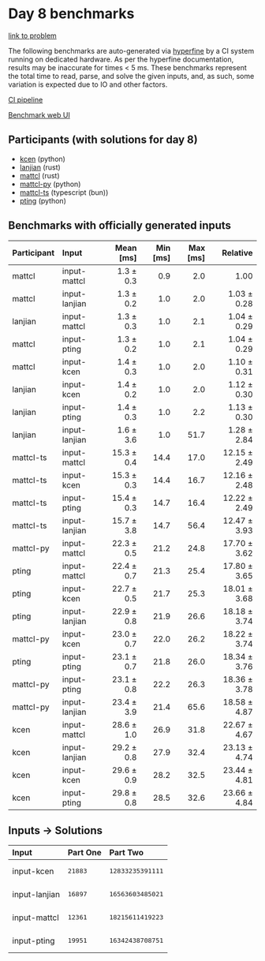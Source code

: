 # Day 8 benchmarks

[link to problem](https://adventofcode.com/2023/day/8)

The following benchmarks are auto-generated via
[hyperfine](https://github.com/sharkdp/hyperfine) by a CI system running on
dedicated hardware. As per the hyperfine documentation, results may be
inaccurate for times < 5 ms. These benchmarks represent the total time to read,
parse, and solve the given inputs, and, as such, some variation is expected due
to IO and other factors.

[CI pipeline](http://ci.papercode.net:8080/teams/main/pipelines/aoc2023)

[Benchmark web UI](https://aoc.ancalagon.black)


## Participants (with solutions for day 8)

- [kcen](https://github.com/kcen/aoc2023) (python)
- [lanjian](https://github.com/lanjian/aoc-2023) (rust)
- [mattcl](https://github.com/mattcl/aoc2023) (rust)
- [mattcl-py](https://github.com/mattcl/aoc2023-py) (python)
- [mattcl-ts](https://github.com/mattcl/aoc2023-js) (typescript (bun))
- [pting](https://github.com/pting/aoc2023) (python)


## Benchmarks with officially generated inputs

| Participant | Input | Mean [ms] | Min [ms] | Max [ms] | Relative |
|:---|:---|---:|---:|---:|---:|
| mattcl | input-mattcl | 1.3 ± 0.3 | 0.9 | 2.0 | 1.00 |
| mattcl | input-lanjian | 1.3 ± 0.2 | 1.0 | 2.0 | 1.03 ± 0.28 |
| lanjian | input-mattcl | 1.3 ± 0.3 | 1.0 | 2.1 | 1.04 ± 0.29 |
| mattcl | input-pting | 1.3 ± 0.2 | 1.0 | 2.1 | 1.04 ± 0.29 |
| mattcl | input-kcen | 1.4 ± 0.3 | 1.0 | 2.0 | 1.10 ± 0.31 |
| lanjian | input-kcen | 1.4 ± 0.2 | 1.0 | 2.0 | 1.12 ± 0.30 |
| lanjian | input-pting | 1.4 ± 0.3 | 1.0 | 2.2 | 1.13 ± 0.30 |
| lanjian | input-lanjian | 1.6 ± 3.6 | 1.0 | 51.7 | 1.28 ± 2.84 |
| mattcl-ts | input-mattcl | 15.3 ± 0.4 | 14.4 | 17.0 | 12.15 ± 2.49 |
| mattcl-ts | input-kcen | 15.3 ± 0.3 | 14.4 | 16.7 | 12.16 ± 2.48 |
| mattcl-ts | input-pting | 15.4 ± 0.3 | 14.7 | 16.4 | 12.22 ± 2.49 |
| mattcl-ts | input-lanjian | 15.7 ± 3.8 | 14.7 | 56.4 | 12.47 ± 3.93 |
| mattcl-py | input-mattcl | 22.3 ± 0.5 | 21.2 | 24.8 | 17.70 ± 3.62 |
| pting | input-mattcl | 22.4 ± 0.7 | 21.3 | 25.4 | 17.80 ± 3.65 |
| pting | input-kcen | 22.7 ± 0.5 | 21.7 | 25.3 | 18.01 ± 3.68 |
| pting | input-lanjian | 22.9 ± 0.8 | 21.9 | 26.6 | 18.18 ± 3.74 |
| mattcl-py | input-kcen | 23.0 ± 0.7 | 22.0 | 26.2 | 18.22 ± 3.74 |
| pting | input-pting | 23.1 ± 0.7 | 21.8 | 26.0 | 18.34 ± 3.76 |
| mattcl-py | input-pting | 23.1 ± 0.8 | 22.2 | 26.3 | 18.36 ± 3.78 |
| mattcl-py | input-lanjian | 23.4 ± 3.9 | 21.4 | 65.6 | 18.58 ± 4.87 |
| kcen | input-mattcl | 28.6 ± 1.0 | 26.9 | 31.8 | 22.67 ± 4.67 |
| kcen | input-lanjian | 29.2 ± 0.8 | 27.9 | 32.4 | 23.13 ± 4.74 |
| kcen | input-kcen | 29.6 ± 0.9 | 28.2 | 32.5 | 23.44 ± 4.81 |
| kcen | input-pting | 29.8 ± 0.8 | 28.5 | 32.6 | 23.66 ± 4.84 |


## Inputs -> Solutions

| Input | Part One | Part Two |
|:---|:---|:---|
|input-kcen|<pre>21883</pre>|<pre>12833235391111</pre>|
|input-lanjian|<pre>16897</pre>|<pre>16563603485021</pre>|
|input-mattcl|<pre>12361</pre>|<pre>18215611419223</pre>|
|input-pting|<pre>19951</pre>|<pre>16342438708751</pre>|